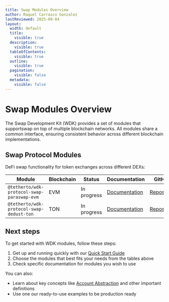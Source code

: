 ```yaml
---
title: Swap Modules Overview
author: Raquel Carrasco Gonzalez
lastReviewed: 2025-09-04
layout:
  width: default
  title:
    visible: true
  description:
    visible: true
  tableOfContents:
    visible: true
  outline:
    visible: true
  pagination:
    visible: false
  metadata:
    visible: false
---
```


# Swap Modules Overview

The Swap Development Kit (WDK) provides a set of modules that supportswap on top of multiple blockchain networks. All modules share a common interface, ensuring consistent behavior across different blockchain implementations.

## Swap Protocol Modules

DeFi swap functionality for token exchanges across different DEXs:

| Module | Blockchain | Status | Documentation | GitHub |
|--------|------------|--------|---------------|---------|
| `@tetherto/wdk-protocol-swap-paraswap-evm` | EVM | In progress | [Documentation](./wdk-protocol-swap-paraswap-evm/overview.md) | [Repository](https://github.com/tetherto/wdk-protocol-swap-paraswap-evm) |
| `@tetherto/wdk-protocol-swap-dedust-ton` | TON | In progress | [Documentation](./wdk-protocol-swap-stonfi-ton/overview.md) | [Repository](https://github.com/tetherto/wdk-protocol-swap-dedust-ton) |

## Next steps

To get started with WDK modules, follow these steps:

1. Get up and running quickly with our [Quick Start Guide](../../getting-started/quick-start.md)
2. Choose the modules that best fits your needs from the tables above 
3. Check specific documentation for modules you wish to use

You can also:

- Learn about key concepts like [Account Abstraction](../../resources/concepts.md) and other important definitions
- Use one our ready-to-use examples to be production ready